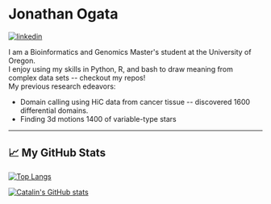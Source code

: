 # Jonathan Ogata

[![linkedin](https://img.shields.io/badge/LinkedIn-0077B5?style=for-the-badge&logo=linkedin&logoColor=white)](https://www.linkedin.com/in/jonathan-ogata/)


I am a Bioinformatics and Genomics Master's student at the University of Oregon. \
I enjoy using my skills in Python, R, and bash to draw meaning from complex data sets -- checkout my repos! \
My previous research edeavors: 

* Domain calling using HiC data from cancer tissue -- discovered 1600 differential domains.
* Finding 3d motions 1400 of variable-type stars

---

## &#x1f4c8; My GitHub Stats

[![Top Langs](https://github-readme-stats.vercel.app/api/top-langs/?username=The-Hungry-Caterpillar&hide=java,html,css&theme=dracula)](https://github.com/anuraghazra/github-readme-stats)

[![Catalin's GitHub stats](https://github-readme-stats.vercel.app/api?username=The-Hungry-Caterpillar&theme=dracula)](https://github.com/anuraghazra/github-readme-stats)

